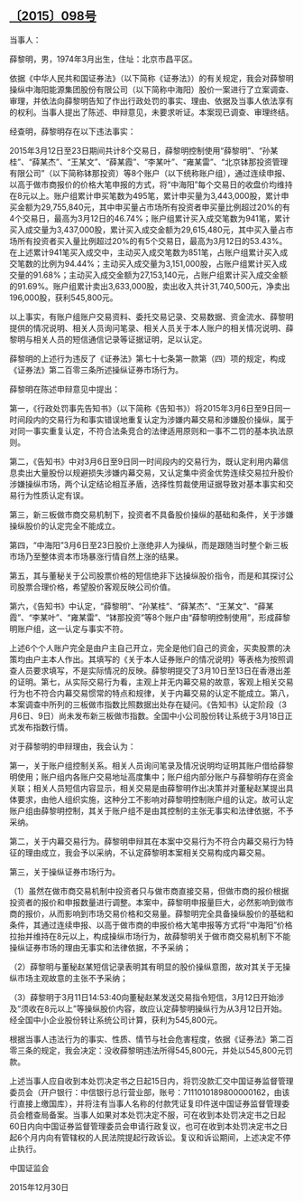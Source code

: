 ## [〔2015〕098号](http://www.csrc.gov.cn/pub/zjhpublic/G00306212/201601/t20160106_289563.htm)






当事人：

薛黎明，男，1974年3月出生，住址：北京市昌平区。

依据《中华人民共和国证券法》（以下简称《证券法》）的有关规定，我会对薛黎明操纵中海阳能源集团股份有限公司（以下简称中海阳）股价一案进行了立案调查、审理，并依法向薛黎明告知了作出行政处罚的事实、理由、依据及当事人依法享有的权利。当事人提出了陈述、申辩意见，未要求听证。本案现已调查、审理终结。

经查明，薛黎明存在以下违法事实：

2015年3月12日至23日期间共计8个交易日，薛黎明控制使用“薛黎明”、“孙某桂”、“薛某杰”、“王某文”、“薛某霞”、“李某叶”、“雍某雷”、“北京钵那投资管理有限公司”（以下简称钵那投资）等8个账户（以下统称账户组），通过连续申报、以高于做市商报价的价格大笔申报的方式，将“中海阳”每个交易日的收盘价均维持在8元以上。账户组累计申买笔数为495笔，累计申买量为3,443,000股，累计申买金额为29,755,840元，其中申买量占市场所有投资者申买量比例超过20%的有4个交易日，最高为3月12日的46.74%；账户组累计买入成交笔数为941笔，累计买入成交量为3,437,000股，累计买入成交金额为29,615,480元，其中买入量占市场所有投资者买入量比例超过20%的有5个交易日，最高为3月12日的53.43%。在上述累计941笔买入成交中，主动买入成交笔数为851笔，占账户组累计买入成交笔数的比例为94.44%；主动买入成交量为3,151,000股，占账户组累计买入成交量的91.68%；主动买入成交金额为27,153,140元，占账户组累计买入成交金额的91.69%。账户组累计卖出3,633,000股，卖出收入共计31,740,500元，净卖出196,000股，获利545,800元。

以上事实，有账户组账户交易资料、委托交易记录、交易数据、资金流水、薛黎明提供的情况说明、相关人员询问笔录、相关人员关于本人账户的相关情况说明、薛黎明与相关人员的短信通信记录等证据证明，足以认定。

薛黎明的上述行为违反了《证券法》第七十七条第一款第（四）项的规定，构成《证券法》第二百零三条所述操纵证券市场行为。

薛黎明在陈述申辩意见中提出：

第一，《行政处罚事先告知书》（以下简称《告知书》）将2015年3月6日至9日同一时间段内的交易行为和事实错误地重复认定为涉嫌内幕交易和涉嫌股价操纵，属于对同一事实重复认定，不符合法条竞合的法律适用原则和一事不二罚的基本执法原则。

第二，《告知书》中对3月6日至9日同一时间段内的交易行为，既认定利用内幕信息卖出大量股份以规避损失涉嫌内幕交易，又认定集中资金优势连续交易拉升股价涉嫌操纵市场，两个认定结论相互矛盾，选择性剪裁使用证据导致对基本事实和交易行为性质认定有误。

第三，新三板做市商交易机制下，投资者不具备股价操纵的基础和条件，关于涉嫌操纵股价的认定完全不能成立。

第四，“中海阳”3月6日至23日股价上涨绝非人为操纵，而是跟随当时整个新三板市场乃至整体资本市场暴涨行情自然上涨的结果。

第五，其与董秘关于公司股票价格的短信绝非下达操纵股价指令，而是和其探讨公司股票合理价格，希望股价客观反映公司价值。

第六，《告知书》中认定，“薛黎明”、“孙某桂”、“薛某杰”、“王某文”、“薛某霞”、“李某叶”、“雍某雷”、“钵那投资”等8个账户由“薛黎明控制使用”，形成薛黎明账户组，这一认定与事实不符。

上述6个个人账户完全是由户主自己开立，完全是他们自己的资金，买卖股票的决策均由户主本人作出。其填写的《关于本人证券账户的情况说明》等表格为按照调查人员要求填写，不是实际情况的反映。薛黎明提交了3月10日至13日在香港出差的证明。第七，从实际交易行为看，主观上并无内幕交易的故意，客观上相关交易行为也不符合内幕交易惯常的特点和规律，关于内幕交易的认定不能成立。第八，本案调查中所列的三板做市指数比照数据出处存在疑问。《告知书》认定阶段（3月6日、9日）尚未发布新三板做市指数。全国中小公司股份转让系统于3月18日正式发布指数行情。

对于薛黎明的申辩理由，我会认为：

第一，关于账户组控制关系。相关人员询问笔录及情况说明均证明其账户借给薛黎明使用；账户组内各账户交易地址高度集中；账户组内部分账户与薛黎明存在资金关联；相关人员短信内容显示，相关交易是由薛黎明作出决策并对董秘赵某提出具体要求，由他人组织实施，这种分工不影响对薛黎明控制账户组的认定。故可认定账户组由薛黎明控制，其关于账户组不是由其控制的主张无事实和法律依据，不予采纳。

第二，关于内幕交易行为。薛黎明申辩其在本案中交易行为不符合内幕交易行为特征的理由成立，我会予以采纳，不认定薛黎明本案相关交易构成内幕交易。

第三，关于操纵证券市场行为。

（1）虽然在做市商交易机制中投资者只与做市商直接交易，但做市商的报价根据投资者的报价和申报数量进行调整。本案中，薛黎明申报量巨大，必然影响到做市商的报价，从而影响到市场交易价格和交易量。薛黎明完全具备操纵股价的基础和条件，其通过连续申报、以高于做市商的申报价格大笔申报等方式将“中海阳”价格拉抬并维持在8元以上，构成操纵市场行为，故薛黎明关于做市商交易机制下不能操纵证券市场的理由无事实和法律依据，不予采纳；

（2）薛黎明与董秘赵某短信记录表明其有明显的股价操纵意图，故对其关于无操纵市场主观故意的主张不予采纳；

（3）薛黎明于3月11日14:53:40向董秘赵某发送交易指令短信，3月12日开始涉及“须收在8元以上”等操纵股价内容，故应认定薛黎明操纵行为从3月12日开始。经全国中小企业股份转让系统公司计算，获利为545,800元。

根据当事人违法行为的事实、性质、情节与社会危害程度，依据《证券法》第二百零三条的规定，我会决定：没收薛黎明违法所得545,800元，并处以545,800元罚款。

  上述当事人应自收到本处罚决定书之日起15日内，将罚没款汇交中国证券监督管理委员会（开户银行：中信银行总行营业部，账号：7111010189800000162，由该行直接上缴国库），并将注有当事人名称的付款凭证复印件送中国证券监督管理委员会稽查局备案。当事人如果对本处罚决定不服，可在收到本处罚决定书之日起60日内向中国证券监督管理委员会申请行政复议，也可在收到本处罚决定书之日起6个月内向有管辖权的人民法院提起行政诉讼。复议和诉讼期间，上述决定不停止执行。

 

 

 

 

中国证监会      

2015年12月30日    